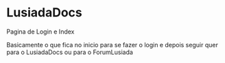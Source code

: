 # LusiadaDocs
Pagina de Login e Index

Basicamente o que fica no inicio para se fazer o login e depois seguir quer para o LusiadaDocs ou para o ForumLusiada
